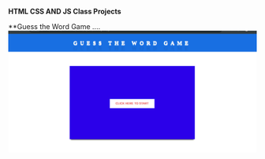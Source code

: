 **HTML CSS AND JS Class Projects**

**Guess the Word Game ....
![Guess word game screenShot](Guess-game/assets/guessGame.png)
